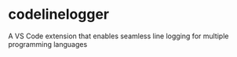 # codelinelogger
 A VS Code extension that enables seamless line logging for multiple programming languages
